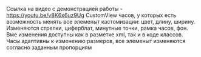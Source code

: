 Ссылка на видео с демонстрацией работы - https://youtu.be/v8K6x6uz9Ug
CustomView часов, у которых есть возможность менять все элеменыт кастомизации: цвет, длину, ширину. Изменяются стрелки, циферблат, минутные точки, рамка часов, фон. Вме изменения доступны как в разметке xml, так и в коде классов. Часы адаптивны к изменению размеров, все элеменыт изменяются согласно заданным пропорциям
